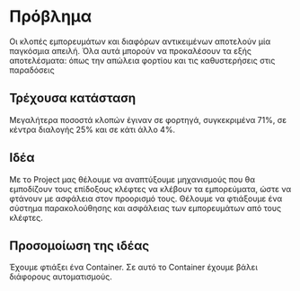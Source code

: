 # Πρόβλημα
Οι κλοπές εμπορευμάτων και διαφόρων αντικειμένων αποτελούν μία παγκόσμια απειλή. Όλα αυτά μπορούν να προκαλέσουν τα εξής αποτελέσματα: όπως την απώλεια φορτίου και τις καθυστερήσεις στις παραδόσεις
## Τρέχουσα κατάσταση
Μεγαλήτερα ποσοστά κλοπών έγιναν σε φορτηγά, συγκεκριμένα 71%, σε κέντρα διαλογής 25% και σε κάτι άλλο 4%.
## Ιδέα
Με τo Project μας θέλουμε να αναπτύξουμε μηχανισμούς που θα εμποδίζουν τους επίδοξους κλέφτες να κλέβουν τα εμπορεύματα, ώστε να φτάνουν με ασφάλεια στον προορισμό τους.
Θέλουμε να φτιάξουμε ένα σύστημα παρακολούθησης και ασφάλειας των εμπορευμάτων από τους κλέφτες.
## Προσομοίωση της ιδέας
Έχουμε φτιάξει ένα Container. Σε αυτό το Container έχουμε βάλει διάφορους αυτοματισμούς.
